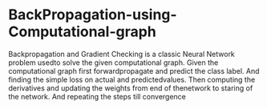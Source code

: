 # BackPropagation-using-Computational-graph
Backpropagation and Gradient Checking is a classic Neural Network problem usedto solve the given computational graph. Given the computational graph first forwardpropagate and predict the class label. And finding the simple loss on actual and predictedvalues. Then computing the derivatives and updating the weights from end of thenetwork to staring of the network. And repeating the steps till convergence
